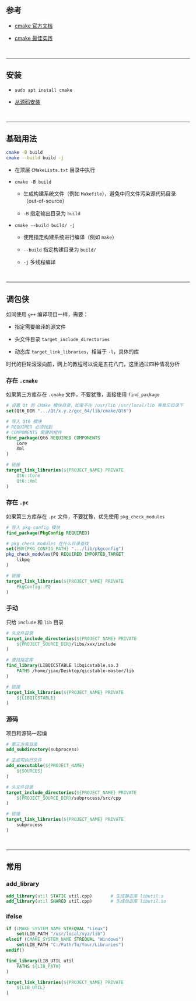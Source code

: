 ## 参考

* [cmake 官方文档](https://cmake.org/cmake/help/latest/manual/cmake.1.html)

* [cmake 最佳实践](https://modern-cmake-cn.github.io/Modern-CMake-zh_CN/)

<br>

---

## 安装

* `sudo apt install cmake`

* [从源码安装](https://github.com/Kitware/CMake?tab=readme-ov-file#building-cmake-from-scratch)

<br>

---

## 基础用法

```bash
cmake -B build
cmake --build build -j
```

* 在顶层 `CMakeLists.txt` 目录中执行

* `cmake -B build`
    
    * 生成构建系统文件（例如 `Makefile`），避免中间文件污染源代码目录（out-of-source）

    * `-B` 指定输出目录为 `build`

* `cmake --build build/ -j`

    * 使用指定构建系统进行编译（例如 `make`）

    * `--build` 指定构建目录为 `build/`

    * `-j` 多线程编译

<br>

---

## 调包侠

如同使用 `g++` 编译项目一样，需要：

* 指定需要编译的源文件

* 头文件目录 `target_include_directories`

* 动态库 `target_link_libraries`，相当于 `-l`，具体的库

时代的巨轮滚滚向前，网上的教程可以说是五花八门，这里通过四种情况分析

### 存在 `.cmake`

如果第三方库存在 `.cmake` 文件，不要犹豫，直接使用 `find_package`

```CMake
# 设置 Qt 的 CMake 模块目录，如果不在 /usr/lib /usr/local/lib 等常见目录下
set(Qt6_DIR ".../Qt/x.y.z/gcc_64/lib/cmake/Qt6")

# 导入 Qt6 模块
# REQUIRED 必须找到
# COMPONENTS 需要的组件
find_package(Qt6 REQUIRED COMPONENTS
    Core
    Xml
)

# 链接
target_link_libraries(${PROJECT_NAME} PRIVATE
    Qt6::Core
    Qt6::Xml
)
```

### 存在 `.pc`

如果第三方库存在 `.pc` 文件，不要犹豫，优先使用 `pkg_check_modules`

```CMake
# 导入 pkg-config 模块
find_package(PkgConfig REQUIRED)

# pkg_check_modules 在什么目录查找
set(ENV{PKG_CONFIG_PATH} ".../lib/pkgconfig")
pkg_check_modules(PQ REQUIRED IMPORTED_TARGET
    libpq
)

# 链接
target_link_libraries(${PROJECT_NAME} PRIVATE
    PkgConfig::PQ
)
```

### 手动

只给 `include` 和 `lib` 目录

```CMake
# 头文件目录
target_include_directories(${PROJECT_NAME} PRIVATE
    ${PROJECT_SOURCE_DIR}/libs/xxx/include
)

# 查找指定库
find_library(LIBQICSTABLE libqicstable.so.3 
    PATHS /home/jiao/Desktop/qicstable-master/lib
)

# 链接
target_link_libraries(${PROJECT_NAME} PRIVATE
    ${LIBQICSTABLE}
)
```

### 源码

项目和源码一起编

```CMake
# 第三方库目录
add_subdirectory(subprocess)

# 生成可执行文件
add_executable(${PROJECT_NAME} 
    ${SOURCES}
)

# 头文件目录
target_include_directories(${PROJECT_NAME} PRIVATE
    ${PROJECT_SOURCE_DIR}/subprocess/src/cpp
)

# 链接
target_link_libraries(${PROJECT_NAME} PRIVATE
    subprocess
)
```

<br>

---

## 常用

### add_library

```CMake
add_library(util STATIC util.cpp)       # 生成静态库 libutil.a
add_library(util SHARED util.cpp)       # 生成动态库 libutil.so
```

### ifelse

```CMake
if (CMAKE_SYSTEM_NAME STREQUAL "Linux")
    set(LIB_PATH "/usr/local/xyz/lib")
elseif (CMAKE_SYSTEM_NAME STREQUAL "Windows")
    set(LIB_PATH "C:/Path/To/Your/Libraries")
endif()

find_library(LIB_UTIL util 
    PATHS ${LIB_PATH}
)

target_link_libraries(${PROJECT_NAME} PRIVATE
    ${LIB_UTIL}
)
```